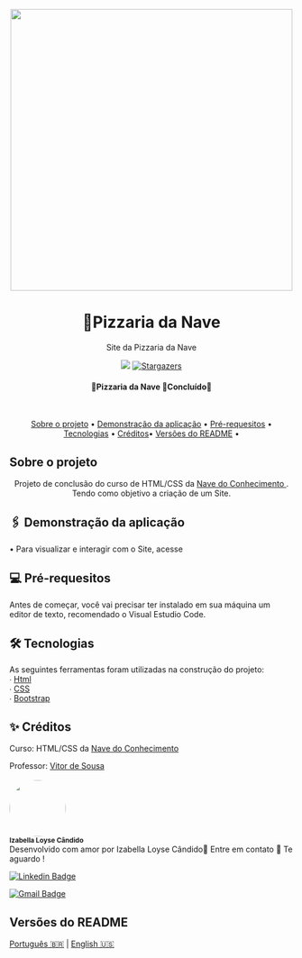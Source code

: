 <p align="center">
<img src="../ASSETS/slides1.png" width="500">
</p>


<h1 align="center" > 🍕Pizzaria da Nave</h1>

<p align="center">Site da Pizzaria da Nave</p>

<p align="center">
<img src="https://img.shields.io/static/v1?label=Site&message=PizzariadaNave&color=efca11&style=for-the-badge&logo=ghost">


<a href="https://github.com/IzabellaLoyse/Site-Pizzaria-Nave/stargazers">
<img alt="Stargazers" src="https://img.shields.io/github/stars/IzabellaLoyse/README.md?style=social">
  </a>
</p>

<h4 align="center">
🍕Pizzaria da Nave 🍕Concluído📌
</h4>

<br>
<p align="center">
 <a href="#sobre">Sobre o projeto</a> •
 <a href="#aplicacao"> Demonstração da aplicação</a> • 
 <a href="#requesitos"> Pré-requesitos</a> • 
 <a href="#tecnologias">Tecnologias</a> • 
 <a href="#creditos">Créditos</a>• 
 <a href="#versoes">Versões do README</a> • 



<h2 id="sobre"> Sobre o projeto </h2>
<p align="center">
Projeto de conclusão do curso de HTML/CSS da <a href="https://navedoconhecimento.rio/"> Nave do Conhecimento </a>. Tendo como objetivo a criação de um Site.
</p>

<h2 id="aplicacao">🖇️ Demonstração da aplicação</h2>

• Para visualizar e interagir com o Site, acesse 

<h2  id="requesitos">💻 Pré-requesitos</h2>
<p>
Antes de começar, você vai precisar ter instalado em sua máquina um editor de texto, 
recomendado o Visual Estudio Code.
</p>

<h2 id="tecnologias">  🛠 Tecnologias</h2>
<p>
	As seguintes ferramentas foram utilizadas na construção do projeto:<br>
∙	<a href="#">Html</a> <br>
∙	<a href="#">CSS</a> <br>
∙	<a href="https://getbootstrap.com/">Bootstrap</a> <br>

<h2 id="creditos">✨ Créditos</h2>
<p>
Curso: HTML/CSS da <a href="https://navedoconhecimento.rio/"> Nave do Conhecimento </a><br>

Professor: <a href="https://github.com/vitordesousa">Vitor de Sousa </a><br>
<br>
<img style="border-radius: 50%;" src="https://avatars0.githubusercontent.com/u/68293229?s=400&u=53bb8758c240bbb4bf029af8299d4c047e7a4288&v=4" width="100px;" alt=""/>
 <br />
 <sub><b>Izabella Loyse Cândido</b></sub> <br>
 Desenvolvido com amor por Izabella Loyse Cândido💙
 Entre em contato 📝 Te aguardo !
 <br>

</p>

[![Linkedin Badge](https://img.shields.io/badge/-IzabellaLoyseCandido-blue?style=flat-square&logo=Linkedin&logoColor=white&link=https://www.linkedin.com/in/izabella-loyse-candido//)](https://www.linkedin.com/in/izabella-loyse-candido/) 

[![Gmail Badge](https://img.shields.io/badge/-izabellaloyse13@gmail.com-c14438?style=flat-square&logo=Gmail&logoColor=white&link=mailto:izabellaloyse13@gmail.com)](mailto:izabellaloyse13@gmail.com)

<h2 id="versoes">Versões do README</h2>
<p>
<a href="https://github.com/IzabellaLoyse/Pizzaria-Nave/blob/master/README.md">Português 🇧🇷</a> | 
<a href="https://github.com/IzabellaLoyse/Pizzaria-Nave/blob/master/README-en.md">English 🇺🇸</a>
</p>